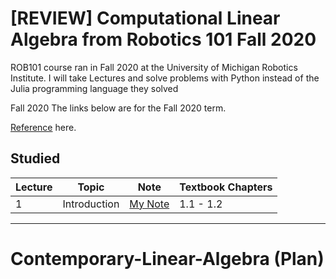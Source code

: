 


# [REVIEW] Computational Linear Algebra from Robotics 101 Fall 2020
ROB101 course ran in Fall 2020 at the University of Michigan Robotics Institute.
I will take Lectures and solve problems with Python instead of the Julia programming language they solved

Fall 2020
The links below are for the Fall 2020 term.

[Reference](https://github.com/michiganrobotics/rob101/tree/main/Fall%202020) here.

## Studied
| Lecture | Topic                                                              | Note                                                                                              | Textbook Chapters        | 
|---------|--------------------------------------------------------------------|-------------------------------------------------------------------------------------------------------|--------------------------|
| 1       | Introduction                                                       | [My Note](https://github.com/yjna08/Contemporary-Linear-Algebra/blob/main/Note/Lecture1.pdf)  | 1.1 - 1.2                |                                                                                          |



---
# Contemporary-Linear-Algebra (Plan)
